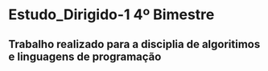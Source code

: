 # Estudo_Dirigido-1 4º Bimestre
## Trabalho realizado para a disciplia de algoritimos e linguagens de programação
